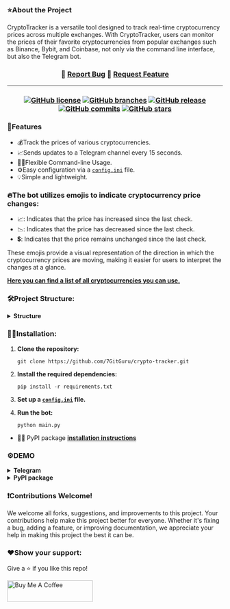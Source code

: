 ### ⭐About the Project
CryptoTracker is a versatile tool designed to track real-time cryptocurrency prices across multiple exchanges. With CryptoTracker, users can monitor the prices of their favorite cryptocurrencies from popular exchanges such as Binance, Bybit, and Coinbase, not only via the command line interface, but also the Telegram bot.

<h3 align="center">
    🔹
    <a href="https://github.com/7GitGuru/crypto-tracker/issues">Report Bug</a>
    🔹
    <a href="https://github.com/7GitGuru/crypto-tracker/issues">Request Feature</a>
</h3>

---

<h3 align="center">
    
[![GitHub license](https://img.shields.io/github/license/7GitGuru/crypto-tracker.svg)](https://github.com/7GitGuru/crypto-tracker/blob/main/LICENSE)
[![GitHub branches](https://badgen.net/github/branches/7GitGuru/crypto-tracker)](https://github.com/7GitGuru/crypto-tracker/branches)
[![GitHub release](https://img.shields.io/github/release/7GitGuru/crypto-tracker.svg)](https://github.com/7GitGuru/crypto-tracker/releases/)
[![GitHub commits](https://badgen.net/github/commits/7GitGuru/crypto-tracker)](https://github.com/7GitGuru/crypto-tracker/)
[![GitHub stars](https://badgen.net/github/stars/7GitGuru/crypto-tracker)](https://github.com/7GitGuru/crypto-tracker/)

</h3>

### 🚀Features
- 💰Track the prices of various cryptocurrencies.
- 📈Sends updates to a Telegram channel every 15 seconds.
- 🧑‍💻Flexible Command-line Usage.
- ⚙️Easy configuration via a [`config.ini`](https://github.com/7GitGuru/crypto-tracker/blob/telegram/config/config.ini) file.
- 💡Simple and lightweight.

### 🔥The bot utilizes emojis to indicate cryptocurrency price changes:

- 📈: Indicates that the price has increased since the last check.
- 📉: Indicates that the price has decreased since the last check.
- 💲: Indicates that the price remains unchanged since the last check.

These emojis provide a visual representation of the direction in which the cryptocurrency prices are moving, making it easier for users to interpret the changes at a glance.

**[Here you can find a list of all cryptocurrencies you can use.](https://github.com/7GitGuru/crypto-tracker/blob/main/coin-names.json)**

### 🛠️Project Structure:
<details>
  <summary><b>Structure</b></summary>
    
```
crypto_tracker/
│
├── config/
│   └── config.ini
│  
├── api.py
├── main.py
├── telegram_bot.py
├── requirements.txt
├── LICENSE
└── README.md
```
</details>

### 👨‍💻Installation:
1. **Clone the repository:**
   ```
   git clone https://github.com/7GitGuru/crypto-tracker.git
   ```

2. **Install the required dependencies:**
   ```
   pip install -r requirements.txt
   ```

3. **Set up a [`config.ini`](https://github.com/7GitGuru/crypto-tracker/blob/telegram/config/config.ini) file.**

4. **Run the bot:**
   ```
   python main.py
   ```
<!--- 🤖 Discord bot [installation instructions](https://github.com/7GitGuru/crypto-tracker/blob/discord/README.md) -->
- 👩‍💻 PyPI package **[installation instructions](https://github.com/7GitGuru/crypto-tracker/blob/cmd/README.md)**

### ⚙️DEMO

<details>
  <summary><b>Telegram</b></summary>
  
![image](https://github.com/7GitGuru/crypto-tracker/assets/154711952/a3c2e1b7-8fc3-41cf-9f3f-6d5a6eebb158)

</details>

<!--- <details>
  <summary><b>Discord</b></summary>
  
![image](https://github.com/7GitGuru/crypto-tracker/assets/154711952/62c2ecb4-01dd-4d11-92a5-0ba406ec585d)

</details> -->

<details>
  <summary><b>PyPI package</b></summary>

![Screenshot 2024-03-17 232730](https://github.com/7GitGuru/crypto-tracker/assets/154711952/88ad5947-9e46-40b8-a3ee-637f650ff96a)

</details>

### ❗Contributions Welcome!

We welcome all forks, suggestions, and improvements to this project. Your contributions help make this project better for everyone. Whether it's fixing a bug, adding a feature, or improving documentation, we appreciate your help in making this project the best it can be.

### ❤️Show your support:

Give a ⭐ if you like this repo!

<a href="https://www.buymeacoffee.com/bohd4n" target="_blank"><img src="https://cdn.buymeacoffee.com/buttons/v2/default-violet.png" alt="Buy Me A Coffee" height= "50px" width= "200px" ></a>
